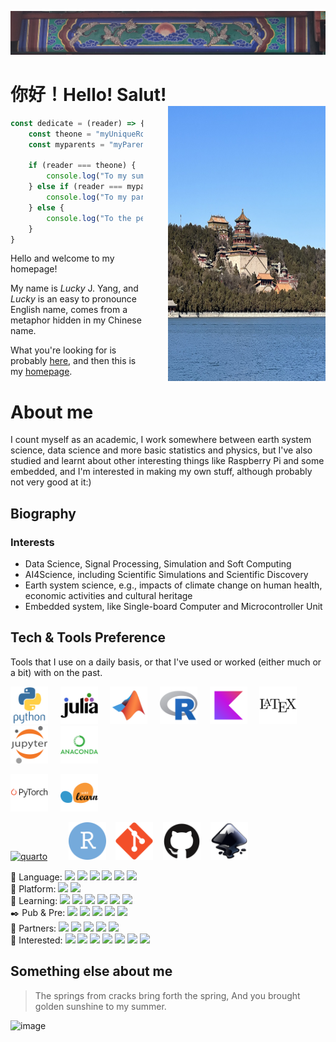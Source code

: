 ![image](images/daming.jpg)
# 你好！Hello! Salut!  <img align="right" src="images/yihe.jpg" style="height:440px;width:50%;margin-left:40px;" />
```JavaScript
const dedicate = (reader) => {
    const theone = "myUniqueRose";
    const myparents = "myParents";

    if (reader === theone) {
        console.log("To my summer...");
    } else if (reader === myparents) {
        console.log("To my parents...");
    } else {
        console.log("To the people who came here...");
    }
}
```
Hello and welcome to my homepage! 

My name is *Lucky* J. Yang, and *Lucky* is an easy to pronounce English name, comes from a metaphor hidden in my Chinese name.

What you're looking for is probably [here](Instruction.md), and then this is my [homepage](https://thinkswhat.github.io).

# About me

I count myself as an academic, I work somewhere between earth system science, data science and more basic statistics and physics, but I've also studied and learnt about other interesting things like Raspberry Pi and some embedded, and I'm interested in making my own stuff, although probably not very good at it:)

<!--
<div align="center">
        <a href="https://github.com/thinkswhat">
            <img src="https://img.shields.io/badge/-Github-000000?style=flat&logo=github&logoColor=ffffff" />
        <a href="">
            <img src="https://img.shields.io/badge/-LinkedIn-0077B5?style=flat&logo=linkedin&logoColor=ffffff" />
        <a href="https://x.com/LuckyYo70152293">
            <img src="https://img.shields.io/badge/-X-000000?style=flat&logo=x&logoColor=ffffff" />
        <a href="https://www.researchgate.net/profile/Jianqi-Yang-2">
            <img src="https://img.shields.io/badge/-ResearchGate-00CCBB?style=flat&logo=researchgate&logoColor=ffffff" />
        <a href="mailto:jianqiy4@gmail.com">
            <img src="https://img.shields.io/badge/-Gmail-D14836?style=flat&logo=gmail&logoColor=ffffff" />
-->

</div>
<!--
<div align="center">
  <table>
    <tr>
      <td align="center"><img src="https://github-readme-stats.vercel.app/api?username=thinkswhat&show_icons=true" /></td>
      <td align="center"><img src="https://github-readme-stats.vercel.app/api/top-langs/?username=dongyuanwai&layout=compact" /></td>
    </tr>
  </table>
</div>
-->

## Biography
### Interests
- Data Science, Signal Processing, Simulation and Soft Computing
- AI4Science, including Scientific Simulations and Scientific Discovery
- Earth system science, e.g., impacts of climate change on human health, economic activities and cultural heritage
- Embedded system, like Single-board Computer and Microcontroller Unit 

## Tech &amp; Tools Preference
Tools that I use on a daily basis, or that I've used or worked (either much or a bit) with on the past.

<div>
  <a href="https://www.python.org"><img src="https://github.com/devicons/devicon/blob/master/icons/python/python-original-wordmark.svg" title="Python" alt="Python" width="60" height="60"/></a> &nbsp;&nbsp;&nbsp;
  <a href="https://julialang.org"><img src="https://github.com/devicons/devicon/blob/master/icons/julia/julia-original-wordmark.svg" title="Julia" alt="Julia" width="60" height="60"/></a> &nbsp;&nbsp;&nbsp;
  <a href="https://ww2.mathworks.cn/products/matlab.html"><img src="https://github.com/devicons/devicon/blob/master/icons/matlab/matlab-original.svg" title="MATLAB" alt="MATLAB" width="60" height="60"/></a> &nbsp;&nbsp;&nbsp;
  <a href="https://www.r-project.org"><img src="https://github.com/devicons/devicon/blob/master/icons/r/r-original.svg" title="R" alt="R" width="60" height="60"/></a> &nbsp;&nbsp;&nbsp;
  <a href="https://kotlinlang.org"><img src="https://github.com/devicons/devicon/blob/master/icons/kotlin/kotlin-original.svg" title="Kotlin" alt="Kotlin" width="60" height="60"/></a> &nbsp;&nbsp;&nbsp;
  <a href="https://www.latex-project.org"><img src="https://github.com/devicons/devicon/blob/master/icons/latex/latex-original.svg" title="LaTeX" alt="LaTeX" width="60" height="60"/></a> &nbsp;&nbsp;&nbsp;
  <a href="https://jupyter.org"><img src="https://github.com/devicons/devicon/blob/master/icons/jupyter/jupyter-original-wordmark.svg" title="Jupyter" alt="Jupyter" width="60" height="60"/></a> &nbsp;&nbsp;&nbsp;
  <a href="https://www.anaconda.com"><img src="https://github.com/devicons/devicon/blob/master/icons/anaconda/anaconda-original-wordmark.svg" title="Anaconda" alt="Anaconda" width="60" height="60"/></a> &nbsp;&nbsp;&nbsp;
  


  <a href="https://pytorch.org"><img src="https://github.com/devicons/devicon/blob/master/icons/pytorch/pytorch-original-wordmark.svg" title="PyTorch" alt="PyTorch" width="60" height="60"/></a> &nbsp;&nbsp;&nbsp;
  <a href="https://scikit-learn.org"><img src="https://github.com/devicons/devicon/blob/master/icons/scikitlearn/scikitlearn-original.svg" title="sklearn" alt="sklearn" width="60" height="60"/></a> &nbsp;&nbsp;&nbsp;


    
  <a href="https://quarto.org/"><img src="https://rstudio.github.io/cheatsheets/html/images/logo-quarto.png" title="quarto" alt="quarto" width="55" height="60"/></a>&nbsp;&nbsp;&nbsp;
  <img src="https://encrypted-tbn0.gstatic.com/images?q=tbn:ANd9GcSU8u8tpVE9yl1Jj0L81O7deRDfyW-yOXX-Kw&s" width="2" height="60">&nbsp;&nbsp;&nbsp;
  <a href="https://posit.co/download/rstudio-desktop/"><img src="https://github.com/devicons/devicon/blob/master/icons/rstudio/rstudio-original.svg" title="rstudio" alt="rstudio" width="60" height="60"/></a>&nbsp;&nbsp;&nbsp;
  <a href="https://git-scm.com/"><img src="https://github.com/devicons/devicon/blob/master/icons/git/git-original.svg" title="git" alt="git" width="60" height="60"/></a>&nbsp;&nbsp;&nbsp;
  <a href="https://github.com"><img src="https://github.com/devicons/devicon/blob/master/icons/github/github-original.svg" title="github" alt="github" width="60" height="60"/></a>&nbsp;&nbsp;&nbsp;
  <a href="https://inkscape.org/"><img src="https://github.com/devicons/devicon/blob/master/icons/inkscape/inkscape-original.svg" title="inkscape" alt="inkscape" width="60" height="60"/></a>&nbsp;&nbsp;&nbsp;
</div>

<div>
    📕 Language:
    <img src="https://img.shields.io/badge/-Python-3776AB?style=flat&logo=python&logoColor=FFFFFF">
    <img src="https://img.shields.io/badge/-R-276DC3?style=flat&logo=r&logoColor=ffffff">
    <img src="https://img.shields.io/badge/-Julia-9558B2?style=flat&logo=julia&logoColor=ffffff">
    <img src="https://img.shields.io/badge/-Matlab-0076A8?style=flat&logo=mathworks&logoColor=ffffff">
    <img src="https://img.shields.io/badge/-Kotlin-7F52FF?style=flat&logo=kotlin&logoColor=ffffff">
    <img src="https://img.shields.io/badge/-Ruby-CC342D?style=flat&logo=ruby&logoColor=ffffff">
<div>
    🔧 Platform:
    <img src="https://img.shields.io/badge/-Jupyter-F37626?style=flat&logo=jupyter&logoColor=ffffff">
    <img src="https://img.shields.io/badge/-RMarkdown-2C2D72?style=flat&logo=rmarkdown&logoColor=ffffff">
<div>
    🤖 Learning:
    <img src="https://img.shields.io/badge/-Anaconda-44A833?style=flat&logo=anaconda&logoColor=ffffff">
    <img src="https://img.shields.io/badge/-PyTorch-EE4C2C?style=flat&logo=pytorch&logoColor=white">
    <img src="https://img.shields.io/badge/-Tensorflow-FF6F00?style=flat&logo=tensorflow&logoColor=white">
    <img src="https://img.shields.io/badge/-scikit--learn-F7931E?style=flat&logo=scikitlearn&logoColor=ffffff">
    <img src="https://img.shields.io/badge/-Keras-D00000?style=flat&logo=keras&logoColor=ffffff">
    <img src="https://img.shields.io/badge/-Stan-B12224?style=flat&logo=stan&logoColor=ffffff">
</div>	
    ✒️ Pub &amp; Pre:
    <img src="https://img.shields.io/badge/-LaTeX-008080?style=flat&logo=latex&logoColor=ffffff">
    <img src="https://img.shields.io/badge/-Markdown-000000?style=flat&logo=markdown&logoColor=ffffff">
    <img src="https://img.shields.io/badge/-AsciiDoc-E34F26?style=flat&logo=asciidoctor&logoColor=ffffff">
    <img src="https://img.shields.io/badge/-Quarto-0288D1?style=flat&logo=quarto&logoColor=ffffff">
    <img src="https://img.shields.io/badge/-Bookdown-1F77B4?style=flat&logo=rstudio&logoColor=ffffff">
<div>
    🔨 Partners:
    <img src="https://img.shields.io/badge/-PyCharm-000000?style=flat&logo=pycharm&logoColor=ffffff">
    <img src="https://img.shields.io/badge/-DataSpell-000000?style=flat&logo=datagrip&logoColor=ffffff">
    <img src="https://img.shields.io/badge/-IntelliJ%20IDEA-000000?style=flat&logo=intellij-idea&logoColor=ffffff">
    <img src="https://img.shields.io/badge/-VS%20Code-007ACC?style=flat&logo=visual-studio-code&logoColor=ffffff">
    <img src="https://img.shields.io/badge/-RStudio-75AADB?style=flat&logo=rstudio&logoColor=ffffff">
<div>
    🌟 Interested:
    <img src="https://img.shields.io/badge/-Linux-FCC624?style=flat&logo=linux&logoColor=000000">
    <img src="https://img.shields.io/badge/-Raspberry%20Pi-A22846?style=flat&logo=raspberry-pi&logoColor=ffffff">
    <img src="https://img.shields.io/badge/-Mathematica-DD1100?style=flat&logo=wolfram&logoColor=ffffff">
    <img src="https://img.shields.io/badge/-ESP32-003B46?style=flat&logo=espressif&logoColor=ffffff">
    <img src="https://img.shields.io/badge/-Arduino-00979D?style=flat&logo=arduino&logoColor=ffffff">
    <img src="https://img.shields.io/badge/-MicroPython-2B2B2B?style=flat&logo=micropython&logoColor=ffffff">
    <img src="https://img.shields.io/badge/-Haskell-5D4F85?style=flat&logo=haskell&logoColor=ffffff">
<div>

## Something else about me

> The springs from cracks bring forth the spring,
> And you brought golden sunshine to my summer.

![image](images/Spring.jpg)

<!--
**thinkswhat/thinkswhat** is a ✨ _special_ ✨ repository because its `README.md` (this file) appears on your GitHub profile.

Here are some ideas to get you started:

- 🔭 I’m currently working on ...
- 🌱 I’m currently learning ...
- 👯 I’m looking to collaborate on ...
- 🤔 I’m looking for help with ...
- 💬 Ask me about ...
- 📫 How to reach me: ...
- 😄 Pronouns: ...
- ⚡ Fun fact: ...
-->
